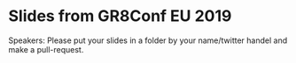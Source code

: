 # Slides from GR8Conf EU 2019

Speakers: Please put your slides in a folder by your name/twitter handel and make a pull-request. 
